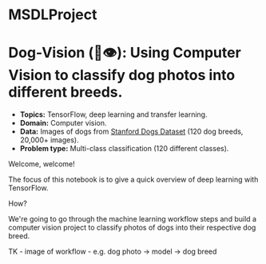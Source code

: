 # MSDLProject

# Dog-Vision (🐶👁): Using Computer Vision to classify dog photos into different breeds.

* **Topics:** TensorFlow, deep learning and transfer learning.
* **Domain:** Computer vision.
* **Data:** Images of dogs from [Stanford Dogs Dataset](http://vision.stanford.edu/aditya86/ImageNetDogs/) (120 dog breeds, 20,000+ images).
* **Problem type:** Multi-class classification (120 different classes).

Welcome, welcome!

The focus of this notebook is to give a quick overview of deep learning with TensorFlow.

How?

We're going to go through the machine learning workflow steps and build a computer vision project to classify photos of dogs into their respective dog breed.

TK - image of workflow - e.g. dog photo -> model -> dog breed

